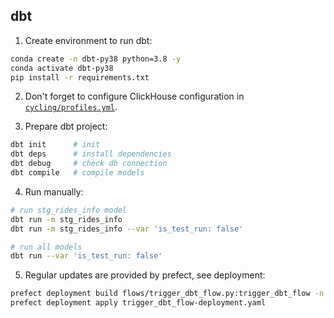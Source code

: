 ## dbt

1. Create environment to run dbt:
```bash
conda create -n dbt-py38 python=3.8 -y
conda activate dbt-py38
pip install -r requirements.txt
```

2. Don't forget to configure ClickHouse configuration in [`cycling/profiles.yml`](cycling/profiles.yml).

3. Prepare dbt project:
```bash
dbt init      # init
dbt deps      # install dependencies
dbt debug     # check db connection
dbt compile   # compile models
```

4. Run manually:
```bash
# run stg_rides_info model
dbt run -m stg_rides_info
dbt run -m stg_rides_info --var 'is_test_run: false'

# run all models
dbt run --var 'is_test_run: false'
```

5. Regular updates are provided by prefect, see deployment:
```bash
prefect deployment build flows/trigger_dbt_flow.py:trigger_dbt_flow -n trigger_dbt_flow --cron '15 6 * * *'
prefect deployment apply trigger_dbt_flow-deployment.yaml
```